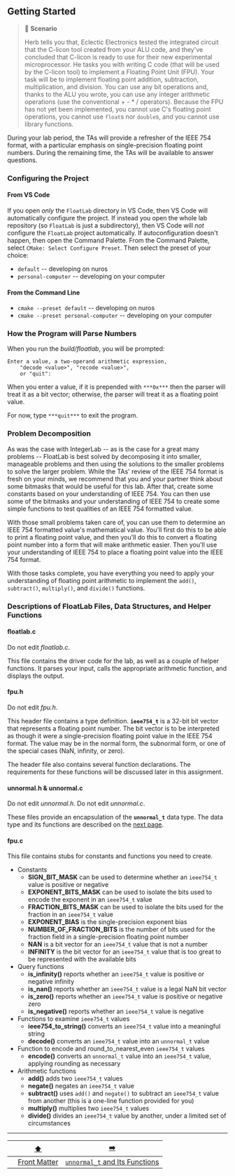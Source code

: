 ## Getting Started

> 📇 **Scenario**
>
> Herb tells you that, Eclectic Electronics tested the integrated circuit that the C-licon tool created from your ALU code, and they've concluded that C-licon is ready to use for their new experimental microprocessor.
> He tasks you with writing C code (that will be used by the C-licon tool) to implement a Floating Point Unit (FPU).
> Your task will be to implement floating point addition, subtraction, multiplication, and division.
> You can use any bit operations and, thanks to the ALU you wrote, you can use any integer arithmetic operations (use the conventional + - * / operators).
> Because the FPU has not yet been implemented, you cannot use C's floating point operations, you cannot use `float`s nor `double`s, and you cannot use library functions.

During your lab period, the TAs will provide a refresher of the IEEE&nbsp;754 format, with a particular emphasis on single-precision floating point numbers.
During the remaining time, the TAs will be available to answer questions.


### Configuring the Project

#### From VS Code

If you open *only* the `FloatLab` directory in VS Code, then VS Code will automatically configure the project.
If instead you open the whole lab repository (so `FloatLab` is just a subdirectory), then VS Code will *not* configure the `FloatLab` project automatically.
If autoconfiguration doesn't happen, then open the Command Palette.
From the Command Palette, select `CMake: Select Configure Preset`.
Then select the preset of your choice:

- `default` -- developing on nuros
- `personal-computer` -- developing on your computer

#### From the Command Line

- `cmake --preset default` -- developing on nuros
- `cmake --preset personal-computer` -- developing on your computer


### How the Program will Parse Numbers

When you run the *build/floatlab*, you will be prompted:

```
Enter a value, a two-operand arithmetic expression,
    "decode <value>", "recode <value>",
    or "quit":
```

When you enter a value, if it is prepended with `***0x***` then the parser will treat it as a bit vector;
otherwise, the parser will treat it as a floating point value.

For now, type `***quit***` to exit the program.


### Problem Decomposition

As was the case with IntegerLab -- as is the case for a great many problems -- FloatLab is best solved by decomposing it into smaller, manageable problems and then using the solutions to the smaller problems to solve the larger problem.
While the TAs' review of the IEEE 754 format is fresh on your minds, we recommend that you and your partner think about some bitmasks that would be useful for this lab.
After that, create some constants based on your understanding of IEEE 754.
You can then use some of the bitmasks and your understanding of IEEE 754 to create some simple functions to test qualities of an IEEE 754 formatted value.

With those small problems taken care of, you can use them to determine an IEEE 754 formatted value's mathematical value.
You'll first do this to be able to print a floating point value, and then you'll do this to convert a floating point number into a form that will make arithmetic easier.
Then you'll use your understanding of IEEE 754 to place a floating point value into the IEEE 754 format.

With those tasks complete, you have everything you need to apply your understanding of floating point arithmetic to implement the `add()`, `subtract()`, `multiply()`, and `divide()` functions.


### Descriptions of FloatLab Files, Data Structures, and Helper Functions

#### floatlab.c

Do not edit *floatlab.c*.

This file contains the driver code for the lab, as well as a couple of helper functions.
It parses your input, calls the appropriate arithmetic function, and displays the output.

#### fpu.h

Do not edit *fpu.h*.

This header file contains a type definition.
**`ieee754_t`** is a 32-bit bit vector that represents a floating point number.
The bit vector is to be interpreted as though it were a single-precision floating point value in the IEEE 754 format.
The value may be in the normal form, the subnormal form, or one of the special cases (NaN, infinity, or zero).

The header file also contains several function declarations.
The requirements for these functions will be discussed later in this assignment.

#### unnormal.h & unnormal.c
Do not edit *unnormal.h*.
Do not edit *unnormal.c*.

These files provide an encapsulation of the **`unnormal_t`** data type.
The data type and its functions are described on the [next page](02-unnormal_t.md).

#### fpu.c

This file contains stubs for constants and functions you need to create.

- Constants
  - **SIGN_BIT_MASK** can be used to determine whether an `ieee754_t` value is positive or negative
  - **EXPONENT_BITS_MASK** can be used to isolate the bits used to encode the exponent in an `ieee754_t` value
  - **FRACTION_BITS_MASK** can be used to isolate the bits used for the fraction in an `ieee754_t` value
  - **EXPONENT_BIAS** is the single-precision exponent bias
  - **NUMBER_OF_FRACTION_BITS** is the number of bits used for the fraction field in a single-precision floating point number
  - **NAN** is a bit vector for an `ieee754_t` value that is not a number
  - **INFINITY** is the bit vector for an `ieee754_t` value that is too great to be represented with the available bits
- Query functions
  - **is_infinity()** reports whether an `ieee754_t` value is positive or negative infinity
  - **is_nan()** reports whether an `ieee754_t` value is a legal NaN bit vector
  - **is_zero()** reports whether an `ieee754_t` value is positive or negative zero
  - **is_negative()** reports whether an `ieee754_t` value is negative
- Functions to examine `ieee754_t` values
  - **ieee754_to_string()** converts an `ieee754_t` value into a meaningful string
  - **decode()** converts an `ieee754_t` value into an `unnormal_t` value
- Function to encode and round_to_nearest_even `ieee754_t` values
  - **encode()** converts an `unnormal_t` value into an `ieee754_t` value, applying rounding as necessary
- Arithmetic functions
  - **add()** adds two `ieee754_t` values
  - **negate()** negates an `ieee754_t` value
  - **subtract()** uses `add()` and `negate()` to subtract an `ieee754_t` value from another (this is a one-line function provided for you)
  - **multiply()** multiplies two `ieee754_t` values
  - **divide()** divides an `ieee754_t` value by another, under a limited set of circumstances

---

|                 |      [⬆️](../README.md)      |               [➡️](02-unnormal_t.md)               |
|:---------------:|:----------------------------:|:--------------------------------------------------:|
|                 | [Front Matter](../README.md) | [`unnormal_t` and Its Functions](02-unnormal_t.md) |
